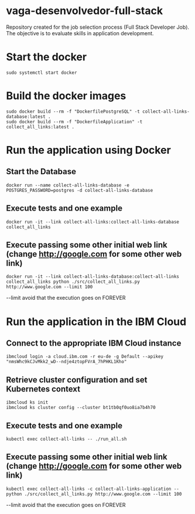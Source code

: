 # vaga-desenvolvedor-full-stack
Repository created for the job selection process (Full Stack Developer Job).
The objective is to evaluate skills in application development.

# Start the docker
```Shell
sudo systemctl start docker
```

# Build the docker images
```Shell
sudo docker build --rm -f "DockerfilePostgreSQL" -t collect-all-links-database:latest .
sudo docker build --rm -f "DockerfileApplication" -t collect_all_links:latest .
```

# Run the application using Docker

## Start the Database
```Shell
docker run --name collect-all-links-database -e POSTGRES_PASSWORD=postgres -d collect-all-links-database
```

## Execute tests and one example
```Shell
docker run -it --link collect-all-links:collect-all-links-database collect_all_links
```

## Execute passing some other initial web link (change http://google.com for some other web link)
```Shell
docker run -it --link collect-all-links-database:collect-all-links collect_all_links python ./src/collect_all_links.py http://www.google.com --limit 100
```
--limit avoid that the execution goes on FOREVER

# Run the application in the IBM Cloud

## Connect to the appropriate IBM Cloud instance
```Shell
ibmcloud login -a cloud.ibm.com -r eu-de -g Default --apikey "nmsWhc9kCJvMkk2_wD--ndje4ztopFVrA_7hPHKL1Kho"
```

## Retrieve cluster configuration and set Kubernetes context
```Shell
ibmcloud ks init
ibmcloud ks cluster config --cluster bt1tb0qf0uo8ia7b4h70
```

## Execute tests and one example
```Shell
kubectl exec collect-all-links -- ./run_all.sh
```

## Execute passing some other initial web link (change http://google.com for some other web link)
```Shell
kubectl exec collect-all-links -c collect-all-links-application -- python ./src/collect_all_links.py http://www.google.com --limit 100
```
--limit avoid that the execution goes on FOREVER
